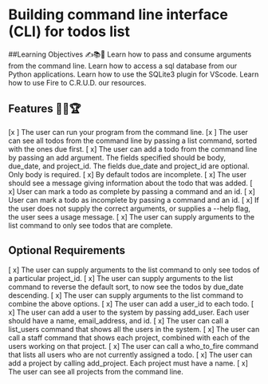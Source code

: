 # Building command line interface (CLI) for todos list


##Learning Objectives ✍️📚📝
Learn how to pass and consume arguments from the command line.
Learn how to access a sql database from our Python applications.
Learn how to use the SQLite3 plugin for VScode.
Learn how to use Fire to C.R.U.D. our resources.


## Features 🎯🥇🏆
[x ] The user can run your program from the command line.
[x ] The user can see all todos from the command line by passing a list command, sorted with the ones due first.
[ x] The user can add a todo from the command line by passing an add argument. The fields specified should be body, due_date, and project_id. The fields due_date and project_id are optional. Only body is required.
[ x] By default todos are incomplete.
[ x] The user should see a message giving information about the todo that was added.
[ x] User can mark a todo as complete by passing a command and an id.
[ x] User can mark a todo as incomplete by passing a command and an id.
[ x] If the user does not supply the correct arguments, or supplies a --help flag, the user sees a usage message.
[ x] The user can supply arguments to the list command to only see todos that are complete.

## Optional Requirements
[ x] The user can supply arguments to the list command to only see todos of a particular project_id.
[ x] The user can supply arguments to the list command to reverse the default sort, to now see the todos by due_date descending.
[ x] The user can supply arguments to the list command to combine the above options.
[ x] The user can add a user_id to each todo.
[ x] The user can add a user to the system by passing add_user. Each user should have a name, email_address, and id.
[ x] The user can call a list_users command that shows all the users in the system.
[ x] The user can call a staff command that shows each project, combined with each of the users working on that project.
[ x] The user can call a who_to_fire command that lists all users who are not currently assigned a todo.
[ x] The user can add a project by calling add_project. Each project must have a name.
[ x] The user can see all projects from the command line.
